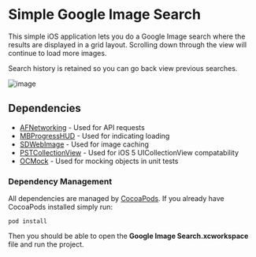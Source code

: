 # Simple Google Image Search

This simple iOS application lets you do a Google Image search where the results are displayed in a grid layout. Scrolling down through the view will continue to load more images. 

Search history is retained so you can go back view previous searches.

![image](http://dev.blakerdesign.com/misc/img/image-search.png)

## Dependencies
* [AFNetworking](https://github.com/AFNetworking/AFNetworking) - Used for API requests
* [MBProgressHUD](https://github.com/jdg/MBProgressHUD) - Used for indicating loading
* [SDWebImage](https://github.com/rs/SDWebImage) - Used for image caching
* [PSTCollectionView](https://github.com/steipete/PSTCollectionView) - Used for iOS 5 UICollectionView compatability
* [OCMock](https://github.com/erikdoe/ocmock) - Used for mocking objects in unit tests

### Dependency Management
All dependencies are managed by [CocoaPods](http://cocoapods.org). If you already have CocoaPods installed simply run:

	pod install

Then you should be able to open the **Google Image Search.xcworkspace** file and run the project.